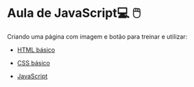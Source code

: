 # Aula de JavaScript:computer: :computer_mouse:

Criando uma página com imagem e botão para treinar e utilizar:

* [HTML básico](https://www.w3schools.com/html/)

* [CSS básico](https://www.w3schools.com/html/)

* [JavaScript](https://www.w3schools.com/html/)

  


